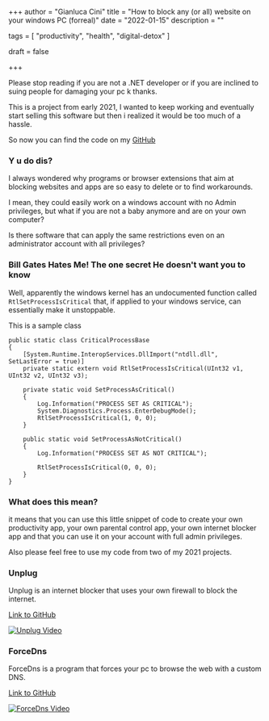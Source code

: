 +++
author = "Gianluca Cini"
title = "How to block any (or all) website on your windows PC (forreal)"
date = "2022-01-15"
description = ""

tags = [
    "productivity",
    "health",
    "digital-detox"
]

draft = false

+++

Please stop reading if you are not a .NET developer or if you are inclined to suing people for damaging your pc k thanks.

This is a project from early 2021, I wanted to keep working and eventually start selling this software but then i realized it would be too much of a hassle. 

So now you can find the code on my [GitHub](https://github.com/gianlucacini)

### Y u do dis?
I always wondered why programs or browser extensions that aim at blocking websites and apps are so easy to delete or to find workarounds. 

I mean, they could easily work on a windows account with no Admin privileges, but what if you are not a baby anymore and are on your own computer? 

Is there software that can apply the same restrictions even on an administrator account with all privileges?

### Bill Gates Hates Me! The one secret He doesn't want you to know
Well, apparently the windows kernel has an undocumented function called `RtlSetProcessIsCritical` that, if applied to your windows service, can essentially make it unstoppable. 

This is a sample class 

```
public static class CriticalProcessBase
{
    [System.Runtime.InteropServices.DllImport("ntdll.dll", SetLastError = true)]
    private static extern void RtlSetProcessIsCritical(UInt32 v1, UInt32 v2, UInt32 v3);

    private static void SetProcessAsCritical()
    {
        Log.Information("PROCESS SET AS CRITICAL");
        System.Diagnostics.Process.EnterDebugMode();
        RtlSetProcessIsCritical(1, 0, 0);
    }

    public static void SetProcessAsNotCritical()
    {
        Log.Information("PROCESS SET AS NOT CRITICAL");

        RtlSetProcessIsCritical(0, 0, 0);
    }
}
```

### What does this mean?
it means that you can use this little snippet of code to create your own productivity app, your own parental control app, your own internet blocker app and that you can use it on your account with full admin privileges.

Also please feel free to use my code from two of my 2021 projects.

### Unplug
Unplug is an internet blocker that uses your own firewall to block the internet. 

[Link to GitHub](https://github.com/gianlucacini/Unplug)

[![Unplug Video](https://img.youtube.com/vi/SWtYqL6xvuE/0.jpg)](https://www.youtube.com/watch?v=SWtYqL6xvuE)

### ForceDns
ForceDns is a program that forces your pc to browse the web with a custom DNS.

[Link to GitHub](https://github.com/gianlucacini/ForceDNS)

[![ForceDns Video](https://img.youtube.com/vi/7jko4yOmCnk/0.jpg)](https://www.youtube.com/watch?v=7jko4yOmCnk)


